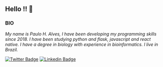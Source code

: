 ## Hello !! 👋

### BIO

*My name is Paulo H. Alves, I have been developing my programming skills since 2018. I have been studying python and flask, javascript and react native. I have a degree in biology with experience in bioinformatics. I live in Brazil.*

[![Twitter Badge](https://img.shields.io/badge/-Twitter-1ca0f1?style=flat-square&labelColor=1ca0f1&logo=twitter&logoColor=white&link=https://twitter.com/alvesph)](https://twitter.com/alvesph)
[![Linkedin Badge](https://img.shields.io/badge/-LinkedIn-blue?style=flat-square&logo=Linkedin&logoColor=white&link=https://www.linkedin.com/in/alvesph)](https://www.linkedin.com/in/alvesph)
